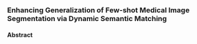 ### Enhancing Generalization of Few-shot Medical Image Segmentation via Dynamic Semantic Matching


#### Abstract
